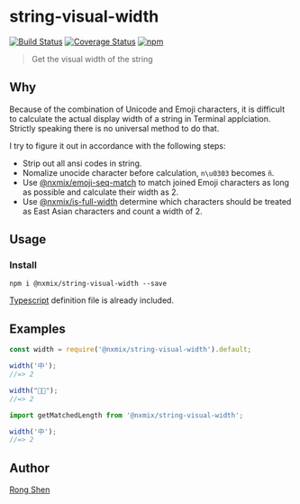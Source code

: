 # string-visual-width

[![Build Status](https://travis-ci.org/NXMIX/string-visual-width.svg?branch=master)](https://travis-ci.org/NXMIX/string-visual-width)
[![Coverage Status](https://coveralls.io/repos/github/NXMIX/string-visual-width/badge.svg)](https://coveralls.io/github/NXMIX/string-visual-width)
[![npm](https://img.shields.io/npm/v/string-visual-width.svg?maxAge=1000)](https://www.npmjs.com/package/@nxmix/string-visual-width/)

> Get the visual width of the string 

## Why

Because of the combination of Unicode and Emoji characters, it is difficult to calculate the actual display width of a string in Terminal applciation. Strictly speaking there is no universal method to do that.

I try to figure it out in accordance with the following steps:
* Strip out all ansi codes in string.
* Nomalize unocide character before calculation, `n\u0303` becomes `ñ`.
* Use [@nxmix/emoji-seq-match](https://github.com/NXMIX/emoji-seq-match.git) to match joined Emoji characters as long as possible and calculate their width as 2.
* Use [@nxmix/is-full-width](https://github.com/NXMIX/is-full-width.git) determine which characters should be treated as East Asian characters and count a width of 2.

## Usage

### Install

`npm i @nxmix/string-visual-width --save`

[Typescript](https://www.typescriptlang.org) definition file is already included.

## Examples

```js
const width = require('@nxmix/string-visual-width').default;

width('中');
//=> 2

width("👩‍👦");
//=> 2
```

```ts
import getMatchedLength from '@nxmix/string-visual-width';

width('中');
//=> 2
```

## Author
[Rong Shen](https://github/jacobbubu)
